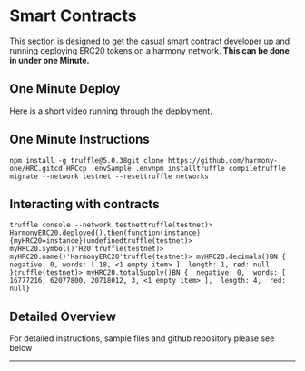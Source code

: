 # Smart Contracts

This section is designed to get the casual smart contract developer up and running deploying ERC20 tokens on a harmony network. **This can be done in under one Minute.**

## One Minute Deploy <a id="one-minute-deploy"></a>

Here is a short video running through the deployment.

## One Minute Instructions <a id="one-minute-instructions"></a>

```text
npm install -g truffle@5.0.38git clone https://github.com/harmony-one/HRC.gitcd HRCcp .envSample .envnpm installtruffle compiletruffle migrate --network testnet --resettruffle networks
```

## Interacting with contracts <a id="interacting-with-contracts"></a>

```text
truffle console --network testnettruffle(testnet)> HarmonyERC20.deployed().then(function(instance){myHRC20=instance})undefinedtruffle(testnet)> myHRC20.symbol()'H20'truffle(testnet)> myHRC20.name()'HarmonyERC20'truffle(testnet)> myHRC20.decimals()BN { negative: 0, words: [ 18, <1 empty item> ], length: 1, red: null }truffle(testnet)> myHRC20.totalSupply()BN {  negative: 0,  words: [ 16777216, 62077800, 20718012, 3, <1 empty item> ],  length: 4,  red: null}
```

## Detailed Overview <a id="detailed-overview"></a>

For detailed instructions, sample files and github repository please see below

* * * 
